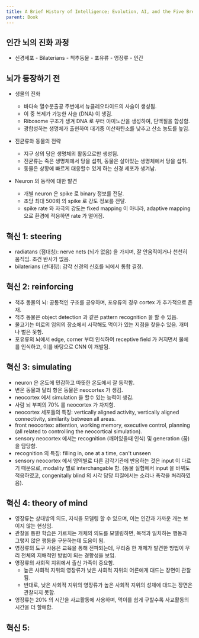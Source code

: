 ```yaml
---
title: A Brief History of Intelligence; Evolution, AI, and the Five Breakthroughs That Made Our Brains
parent: Book
---
```

## 인간 뇌의 진화 과정
- 신경세포 - Bilaterians - 척추동물 - 포유류 - 영장류 - 인간

## 뇌가 등장하기 전
- 생물의 진화
   - 바다속 열수분출공 주변에서 뉴클레오타이드의 사슬이 생성됨.
   - 이 중 복제가 가능한 사슬 (DNA) 이 생김.
   - Ribosome 구조가 생겨 DNA 로 부터 아미노산을 생성하여, 단백질을 합성함.
   - 광합성하는 생명체가 출현하여 대기중 이산화탄소를 낮추고 산소 농도를 높임.

- 진균류와 동물의 전략
   - 지구 상의 당은 생명체의 활동으로만 생성됨.
   - 진균류는 죽은 생명체에서 당을 섭취, 동물은 살아있는 생명체에서 당을 섭취.
   - 동물은 상황에 빠르게 대응할수 있게 하는 신경 세포가 생겨남.

- Neuron 의 동작에 대한 발견
   - 개별 neuron 은 spike 로 binary 정보를 전달.
   - 초당 최대 500회 의 spike 로 강도 정보를 전달.
   - spike rate 와 자극의 강도는 fixed mapping 이 아니라, adaptive mapping 으로 환경에 적응하면 rate 가 떨어짐.

## 혁신 1: steering
- radiatans (점대칭): nerve nets (뇌가 없음) 을 가지며, 잘 안움직이거나 천천히 움직임. 조건 반사가 없음.
- bilaterians (선대칭): 감각 신경의 신호를 뇌에서 통합 결정.

## 혁신 2: reinforcing
- 척추 동물의 뇌: 공통적인 구조를 공유하며, 포유류의 경우 cortex 가 추가적으로 존재.
- 척추 동물은 object detection 과 같은 pattern recognition 을 할 수 있음.
- 물고기는 미로의 임의의 장소에서 시작해도 먹이가 있는 지점을 찾을수 있음. 개미나 벌은 못함.
- 포유류의 뇌에서 edge, corner 부터 인식하여 receptive field 가 커지면서 물체를 인식하고, 이를 바탕으로 CNN 이 개발됨.

## 혁신 3: simulating
- neuron 은 온도에 민감하고 따뜻한 온도에서 잘 동작함.
- 변온 동물과 달리 항온 동물은 neocortex 가 생김.
- neocortex 에서 simulation 을 할수 있는 능력이 생김.
- 사람 뇌 부피의 70% 를 neocortex 가 차지함.
- neocortex 세포들의 특징: vertically aligned activity, vertically aligned connectivity, similarity between all areas.
- front neocortex: attention, working memory, executive control, planning (all related to controlling the neocortical simulation).
- sensory neocortex 에서는 recognition (깨어있을때 인식) 및 generation (꿈) 을 담당함.
- recognition 의 특징: filling in, one at a time, can't unseen
- sensory neocortex 에서 영역별로 다른 감각기관에 반응하는 것은 input 이 다르기 때문으로, modality 별로 interchangable 함. (동물 실험에서 input 을 바꿔도 적응하였고, congenitally blind 의 시각 담당 피질에서는 소리나 촉각을 처리하였음).


## 혁신 4: theory of mind
- 영장류는 상대방의 의도, 지식을 모델링 할 수 있으며, 이는 인간과 가까운 개는 보이지 않는 현상임.
- 관찰을 통한 학습은 가르치는 개체의 의도를 모델링하면, 목적과 일치하는 행동과 그렇지 않은 행동을 구분하는데 도움이 됨.
- 영장류의 도구 사용은 교육을 통해 전파되는데, 무리중 한 개체가 발견한 방법이 무리 전체의 지배적인 방법이 되는 경향성을 보임.
- 영장류의 사회적 지위에서 출신 가족이 중요함.
    - 높은 사회적 지위의 영장류가 낮은 사회적 지위의 어른에게 대드는 장면이 관찰됨.
    - 반대로, 낮은 사회적 지위의 영장류가 높은 사회적 지위의 성체에 대드는 장면은 관찰되지 못함.
- 영장류는 20% 의 시간을 사교활동에 사용하며, 먹이를 쉽게 구할수록 사교활동의 시간을 더 할애함.


## 혁신 5:
